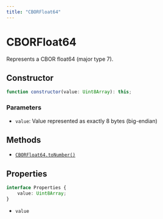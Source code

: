 ```yaml
---
title: "CBORFloat64"
---
```


# CBORFloat64

Represents a CBOR float64 (major type 7).

## Constructor

```ts
function constructor(value: Uint8Array): this;
```

### Parameters

- `value`: Value represented as exactly 8 bytes (big-endian)

## Methods

- [`CBORFloat64.toNumber()`](/reference/main/CBORFloat64/toNumber)

## Properties

```ts
interface Properties {
	value: Uint8Array;
}
```

- `value`
